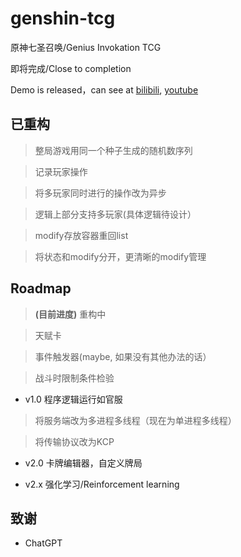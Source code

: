# genshin-tcg
原神七圣召唤/Genius Invokation TCG

即将完成/Close to completion

Demo is released，can see at [bilibili](https://www.bilibili.com/video/BV1xA411z78T/), [youtube](https://youtu.be/gqJ6eA0M9xs)

## 已重构

> 整局游戏用同一个种子生成的随机数序列

> 记录玩家操作

> 将多玩家同时进行的操作改为异步

> 逻辑上部分支持多玩家(具体逻辑待设计）

> modify存放容器重回list

> 将状态和modify分开，更清晰的modify管理

## Roadmap

> **(目前进度)** 重构中

> 天赋卡

> 事件触发器(maybe, 如果没有其他办法的话）

> 战斗时限制条件检验

* v1.0 程序逻辑运行如官服

> 将服务端改为多进程多线程（现在为单进程多线程）

> 将传输协议改为KCP

* v2.0 卡牌编辑器，自定义牌局

* v2.x 强化学习/Reinforcement learning

## 致谢

* ChatGPT

